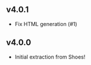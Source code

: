 v4.0.1
------------------------------
* Fix HTML generation (#1)

v4.0.0
------------------------------
* Initial extraction from Shoes!
